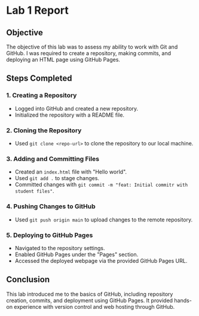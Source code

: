 # Lab 1 Report

## Objective
The objective of this lab was to assess my ability to work with Git and GitHub. I was required to create a repository, making commits, and deploying an HTML page using GitHub Pages.

## Steps Completed

### 1. Creating a Repository
- Logged into GitHub and created a new repository.
- Initialized the repository with a README file.

### 2. Cloning the Repository
- Used `git clone <repo-url>` to clone the repository to our local machine.

### 3. Adding and Committing Files
- Created an `index.html` file with "Hello world".
- Used `git add .` to stage changes.
- Committed changes with `git commit -m "feat: Initial commitr with student files"`.

### 4. Pushing Changes to GitHub
- Used `git push origin main` to upload changes to the remote repository.

### 5. Deploying to GitHub Pages
- Navigated to the repository settings.
- Enabled GitHub Pages under the "Pages" section.
- Accessed the deployed webpage via the provided GitHub Pages URL.

## Conclusion
This lab introduced me to the basics of GitHub, including repository creation, commits, and deployment using GitHub Pages. It provided hands-on experience with version control and web hosting through GitHub.

